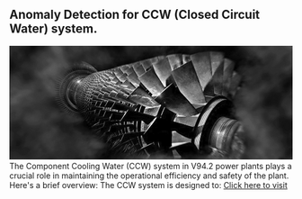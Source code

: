 ## Anomaly Detection for CCW (Closed Circuit Water) system.
![Anomaly Detection](pic/index_im01.jpg)
The Component Cooling Water (CCW) system in V94.2 power plants plays a crucial role in maintaining the operational efficiency and safety of the plant. Here's a brief overview:
The CCW system is designed to:
[Click here to visit](https://reza-pishva-ccw-anomally-detection-g13.streamlit.app/) 

